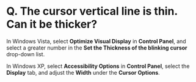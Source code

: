 # Q. The cursor vertical line is thin. Can it be thicker?

In Windows Vista, select **Optimize Visual Display** in **Control Panel**, and select a greater number in the **Set the Thickness of the blinking cursor** drop-down list.

In Windows XP, select **Accessibility Options** in **Control Panel**, select the **Display** tab, and
adjust the **Width** under the **Cursor Options**.
